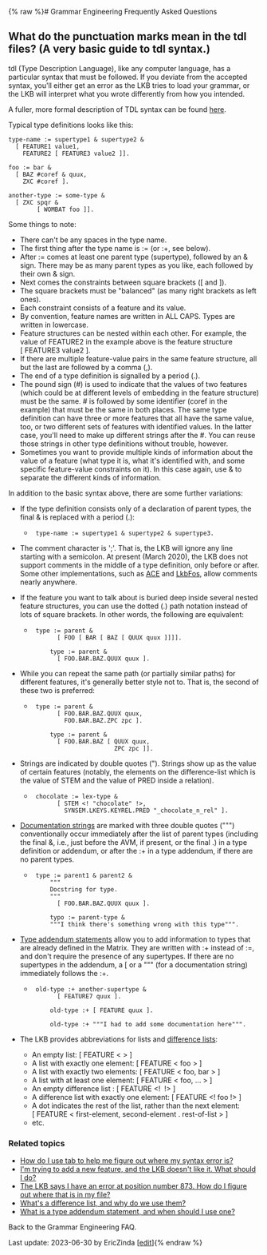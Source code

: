 {% raw %}# Grammar Engineering Frequently Asked Questions

## What do the punctuation marks mean in the tdl files? (A very basic guide to tdl syntax.)

tdl (Type Description Language), like any computer language, has a
particular syntax that must be followed. If you deviate from the
accepted syntax, you'll either get an error as the LKB tries to load
your grammar, or the LKB will interpret what you wrote differently from
how you intended.

A fuller, more formal description of TDL syntax can be found
[here](https://delph-in.github.io/docs/garage/TdlRfc).

Typical type definitions looks like this:

    type-name := supertype1 & supertype2 &
      [ FEATURE1 value1,
        FEATURE2 [ FEATURE3 value2 ]].
    
    foo := bar &
      [ BAZ #coref & quux,
        ZXC #coref ].
    
    another-type := some-type &
      [ ZXC spqr &
            [ WOMBAT foo ]].

Some things to note:

- There can't be any spaces in the type name.
- The first thing after the type name is := (or :+, see below).
- After := comes at least one parent type (supertype), followed by an
& sign. There may be as many parent types as you like, each followed
by their own & sign.
- Next comes the constraints between square brackets (\[ and \]).
- The square brackets must be "balanced" (as many right brackets as
left ones).
- Each constraint consists of a feature and its value.
- By convention, feature names are written in ALL CAPS. Types are
written in lowercase.
- Feature structures can be nested within each other. For example, the
value of FEATURE2 in the example above is the feature structure
\[ FEATURE3 value2 \].
- If there are multiple feature-value pairs in the same feature
structure, all but the last are followed by a comma (,).
- The end of a type definition is signalled by a period (.).
- The pound sign (\#) is used to indicate that the values of two
features (which could be at different levels of embedding in the
feature structure) must be the same. \# is followed by some
identifier (coref in the example) that must be the same in both
places. The same type definition can have three or more features
that all have the same value, too, or two different sets of features
with identified values. In the latter case, you'll need to make up
different strings after the \#. You can reuse those strings in other
type definitions without trouble, however.
- Sometimes you want to provide multiple kinds of information about
the value of a feature (what type it is, what it's identified with,
and some specific feature-value constraints on it). In this case
again, use & to separate the different kinds of information.

In addition to the basic syntax above, there are some further
variations:

- If the type definition consists only of a declaration of parent
types, the final & is replaced with a period (.):
  
  -      type-name := supertype1 & supertype2 & supertype3.
- The comment character is ';'. That is, the LKB will ignore any line
starting with a semicolon. At present (March 2020), the LKB does not
support comments in the middle of a type definition, only before or
after. Some other implementations, such as [ACE](https://delph-in.github.io/docs/tools/AceTop) and
[LkbFos](https://delph-in.github.io/docs/tools/LkbFos), allow comments nearly anywhere.
- If the feature you want to talk about is buried deep inside several
nested feature structures, you can use the dotted (.) path notation
instead of lots of square brackets. In other words, the following
are equivalent:
  
  -      type := parent &
               [ FOO [ BAR [ BAZ [ QUUX quux ]]]].
        
             type := parent & 
               [ FOO.BAR.BAZ.QUUX quux ].
- While you can repeat the same path (or partially similar paths) for
different features, it's generally better style not to. That is, the
second of these two is preferred:
  -      type := parent &
               [ FOO.BAR.BAZ.QUUX quux,
                 FOO.BAR.BAZ.ZPC zpc ].
        
             type := parent & 
               [ FOO.BAR.BAZ [ QUUX quux,
                               ZPC zpc ]].
- Strings are indicated by double quotes ("). Strings show up as the
value of certain features (notably, the elements on the
difference-list which is the value of STEM and the value of PRED
inside a relation).
  
  -      chocolate := lex-type &
               [ STEM <! "chocolate" !>, 
                 SYNSEM.LKEYS.KEYREL.PRED "_chocolate_n_rel" ].
- [Documentation strings](/TdlRfc%3F#Type_documentation) are marked
with three double quotes (""") conventionally occur immediately
after the list of parent types (including the final &, i.e., just
before the AVM, if present, or the final .) in a type definition or
addendum, or after the :+ in a type addendum, if there are no parent
types.
  
  -      type := parent1 & parent2 &
             """
             Docstring for type.
             """
               [ FOO.BAR.BAZ.QUUX quux ].
        
             typo := parent-type &
             """I think there's something wrong with this type""".
- [Type addendum statements](https://delph-in.github.io/docs/matrix/GeFaqTypeAddendum) allow you to add
information to types that are already defined in the Matrix. They
are written with :+ instead of :=, and don't require the presence of
any supertypes. If there are no supertypes in the addendum, a \[ or
a """ (for a documentation string) immediately follows the :+.
  
  -      old-type :+ another-supertype &
               [ FEATURE7 quux ].
        
             old-type :+ [ FEATURE quux ].
        
             old-type :+ """I had to add some documentation here""".
- The LKB provides abbreviations for lists and [difference
lists](https://delph-in.github.io/docs/matrix/GeFaqDiffList):
  
  - An empty list: \[ FEATURE &lt; &gt; \]
  - A list with exactly one element: \[ FEATURE &lt; foo &gt; \]
  - A list with exactly two elements:
\[ FEATURE &lt; foo, bar &gt; \]
  - A list with at least one element:
\[ FEATURE &lt; foo, ... &gt; \]
  - An empty difference list : \[ FEATURE &lt;!  !&gt; \]
  - A difference list with exactly one element:
\[ FEATURE &lt;! foo !&gt; \]
  - A dot indicates the rest of the list, rather than the next
element:
\[ FEATURE &lt; first-element, second-element . rest-of-list &gt; \]
  - etc.

### Related topics

- [How do I use tab to help me figure out where my syntax error
is?](https://delph-in.github.io/docs/matrix/GeFaqTabIndentation)
- [I'm trying to add a new feature, and the LKB doesn't like it. What
should I do?](https://delph-in.github.io/docs/matrix/GeFaqNewFeature)
- [The LKB says I have an error at position number 873. How do I
figure out where that is in my file?](https://delph-in.github.io/docs/matrix/GeFaqGotoChar)
- [What's a difference list, and why do we use them?](https://delph-in.github.io/docs/matrix/GeFaqDiffList)
- [What is a type addendum statement, and when should I use
one?](https://delph-in.github.io/docs/matrix/GeFaqTypeAddendum)

Back to the Grammar Engineering FAQ.

Last update: 2023-06-30 by EricZinda [[edit](https://github.com/delph-in/docs/wiki/GeFaqTdlSyntax/_edit)]{% endraw %}